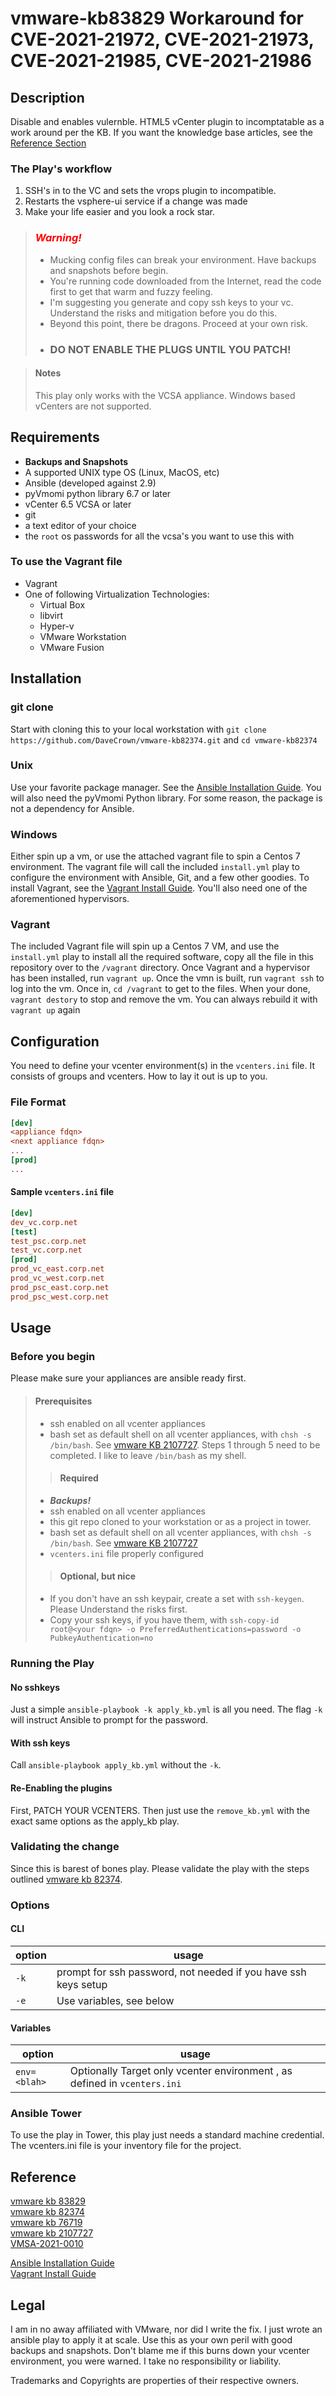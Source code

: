 # vmware-kb83829 Workaround for CVE-2021-21972, CVE-2021-21973, CVE-2021-21985, CVE-2021-21986 
## Description
Disable and enables vulernble. HTML5 vCenter plugin to incomptatable as a work around per the KB. If you want the knowledge base articles, see the [Reference Section](#Reference) 
### The Play's workflow 
1. SSH's in to the VC and sets the vrops plugin to incompatible. 
2. Restarts the vsphere-ui service if a change was made
3. Make your life easier and you look a rock star.  
 
> ### ***<span style="color:red">Warning!</span>***
>- Mucking config files can break your environment. Have backups and snapshots before begin.
>- You're running code downloaded from the Internet, read the code first to get that warm and fuzzy feeling. 
>- I'm suggesting you generate and copy ssh keys to your vc. Understand the risks and mitigation before you do this.
>- Beyond this point, there be dragons. Proceed at your own risk.
>- ### DO NOT ENABLE THE PLUGS UNTIL YOU PATCH!

>#### Notes
> This play only works with the VCSA appliance. Windows based vCenters are not supported.  

## Requirements
- **Backups and Snapshots**
- A supported UNIX type OS (Linux, MacOS, etc)
- Ansible (developed against 2.9)
- pyVmomi python library 6.7 or later
- vCenter 6.5 VCSA or later
- git
- a text editor of your choice
- the `root` os passwords for all the vcsa's you want to use this with
### To use the Vagrant file
- Vagrant
- One of following Virtualization Technologies:
    - Virtual Box
    - libvirt
    - Hyper-v
    - VMware Workstation
    - VMware Fusion

## Installation
### git clone
Start with cloning this to your local workstation with `git clone https://github.com/DaveCrown/vmware-kb82374.git` and `cd vmware-kb82374`

### Unix
Use your favorite package manager. See the [Ansible Installation Guide](https://docs.ansible.com/ansible/latest/installation_guide/index.html). You will also need the pyVmomi Python library. For some reason, the package is not a dependency for Ansible.

### Windows
Either spin up a vm, or use the attached vagrant file to spin a Centos 7 environment. The vagrant file will call the included `install.yml` play to configure the environment with Ansible, Git, and a few other goodies. To install Vagrant, see the [Vagrant Install Guide](https://www.vagrantup.com/intro/getting-started/install.html). You'll also need one of the aforementioned hypervisors.

### Vagrant
The included Vagrant file will spin up a Centos 7 VM, and use the `install.yml` play to install all the required software, copy all the file in this repository over to the `/vagrant` directory. Once Vagrant and a hypervisor has been installed, run `vagrant up`. Once the vmn is built, run `vagrant ssh` to log into the vm. Once in, `cd /vagrant` to get to the files. When your done, `vagrant destory` to stop and remove the vm. You can always rebuild it with `vagrant up` again

## Configuration
You need to define your vcenter environment(s) in the `vcenters.ini` file. It consists of groups and vcenters. How to lay it out is up to you.

### File Format
```ini
[dev]
<appliance fdqn> 
<next appliance fdqn>
...
[prod]
...
```

#### Sample `vcenters.ini` file
```ini
[dev]  
dev_vc.corp.net
[test]  
test_psc.corp.net
test_vc.corp.net
[prod]  
prod_vc_east.corp.net
prod_vc_west.corp.net
prod_psc_east.corp.net
prod_psc_west.corp.net
```
## Usage
### Before you begin
Please make sure your appliances are ansible ready first.
>#### Prerequisites  
>- ssh enabled on all vcenter appliances
>- bash set as default shell on all vcenter appliances, with `chsh -s /bin/bash`. See [vmware KB 2107727]((https://kb.vmware.com/s/article/2107727)). Steps 1 through 5 need to be completed. I like to leave `/bin/bash` as my shell.  
>> #### Required
>- ***Backups!***
>- ssh enabled on all vcenter appliances
>- this git repo cloned to your workstation or as a project in tower.
>- bash set as default shell on all vcenter appliances, with `chsh -s /bin/bash`. See [vmware KB 2107727]((https://kb.vmware.com/s/article/2107727))  
>- `vcenters.ini` file properly configured  
>>#### Optional, but nice  
>- If you don't have an ssh keypair, create a set with `ssh-keygen`. Please Understand the risks first.
>- Copy your ssh keys, if you have them, with `ssh-copy-id root@<your fdqn> -o PreferredAuthentications=password -o PubkeyAuthentication=no`

### Running the Play

#### No sshkeys
Just a simple `ansible-playbook -k apply_kb.yml` is all you need. The flag `-k` will instruct Ansible to prompt for the password.
#### With ssh keys
Call `ansible-playbook apply_kb.yml` without the `-k`.

#### Re-Enabling the plugins
First, PATCH YOUR VCENTERS. Then just use the ```remove_kb.yml``` with the exact same options as the apply_kb play.

### Validating the change
Since this is barest of bones play. Please validate the play with the steps outlined [vmware kb 82374](https://kb.vmware.com/s/article/82374).

### Options
#### CLI 
| option | usage |
| --- | --- |
| `-k` | prompt for ssh password, not needed if you have ssh keys setup |
| `-e` | Use variables, see below |  
#### Variables
| option| usage |
| --- | --- |
| `env=<blah>` | Optionally Target only vcenter environment , as defined in `vcenters.ini` |

### Ansible Tower
To use the play in Tower, this play just needs a standard machine credential. The vcenters.ini file is your inventory file for the project.

## Reference
[vmware kb 83829](https://kb.vmware.com/s/article/82374)  
[vmware kb 82374](https://kb.vmware.com/s/article/82374)  
[vmware kb 76719](https://kb.vmware.com/s/article/76719)  
[vmware kb 2107727](https://kb.vmware.com/s/article/2107727)  
[VMSA-2021-0010](https://www.vmware.com/security/advisories/VMSA-2021-0010.html)

[Ansible Installation Guide](https://docs.ansible.com/ansible/latest/installation_guide/index.html)  
[Vagrant Install Guide](https://www.vagrantup.com/intro/getting-started/install.html)  



## Legal
I am in no away affiliated with VMware, nor did I write the fix. I just wrote an ansible play to apply it at scale. Use this as your own peril with good backups and snapshots. Don't blame me if this burns down your vcenter environment, you were warned. I take no responsibility or liability.

Trademarks and Copyrights are properties of their respective owners.